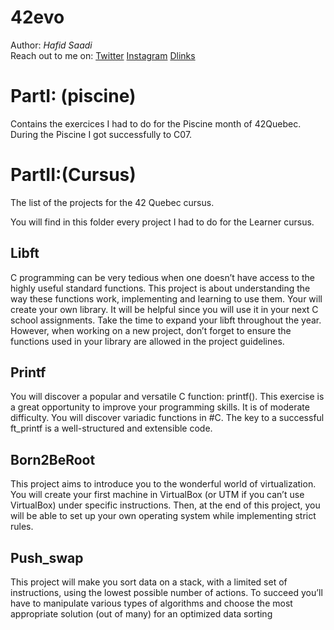 # 42evo

Author:  _Hafid_ _Saadi_ <br />
Reach out to me on: 
    <a href="https://www.twitter.com/iflis7" target="_blank">Twitter</a>
    <a href="https://www.instagram.com/iflis7" target="_blank">Instagram</a> 
     <a href="https://iflis.hns.to/" target="_blank">Dlinks</a>



# PartI: (piscine)
Contains the exercices I had to do for the Piscine month of 42Quebec. During the Piscine I got successfully to C07.


# PartII:(Cursus)

The list of the projects for the 42 Quebec cursus. 

You will find in this folder every project I had to do for the Learner cursus.

## Libft
C programming can be very tedious when one doesn’t have access to the highly useful
standard functions. This project is about understanding the way these functions work,
implementing and learning to use them. Your will create your own library. It will be
helpful since you will use it in your next C school assignments.
Take the time to expand your libft throughout the year. However, when working
on a new project, don’t forget to ensure the functions used in your library are allowed in
the project guidelines.

## Printf
You will discover a popular and versatile C function: printf(). This exercise is a great
opportunity to improve your programming skills. It is of moderate difficulty.
You will discover variadic functions in #C.
The key to a successful ft_printf is a well-structured and extensible code.

## Born2BeRoot
This project aims to introduce you to the wonderful world of virtualization.
You will create your first machine in VirtualBox (or UTM if you can’t use VirtualBox)
under specific instructions. Then, at the end of this project, you will be able to set up
your own operating system while implementing strict rules.

## Push_swap
This project will make you sort data on a stack, with a limited set of instructions, using
the lowest possible number of actions. To succeed you’ll have to manipulate various
types of algorithms and choose the most appropriate solution (out of many) for an
optimized data sorting